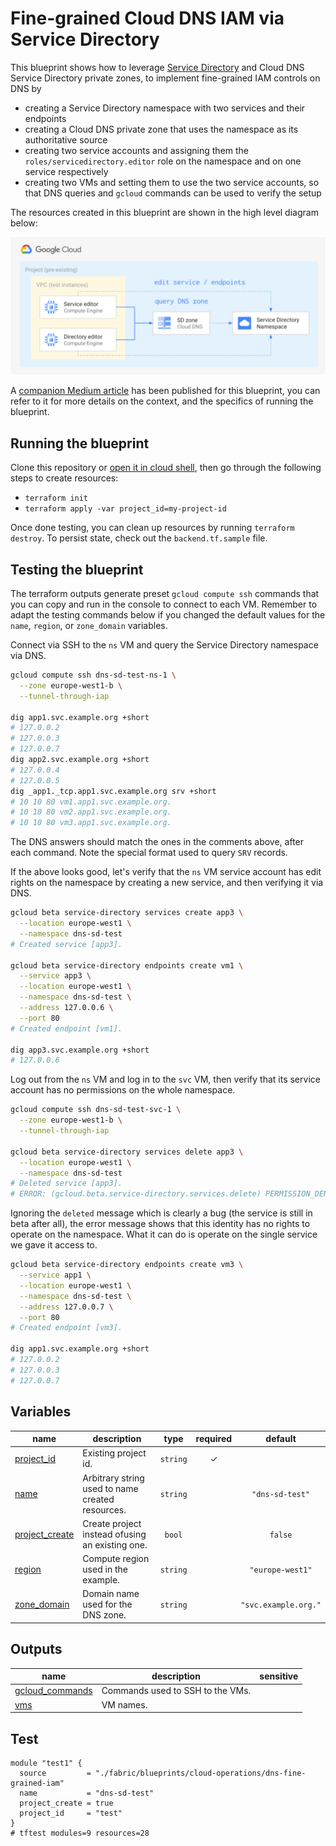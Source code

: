 # Fine-grained Cloud DNS IAM via Service Directory

This blueprint shows how to leverage [Service Directory](https://cloud.google.com/blog/products/networking/introducing-service-directory) and Cloud DNS Service Directory private zones, to implement fine-grained IAM controls on DNS by

- creating a Service Directory namespace with two services and their endpoints
- creating a Cloud DNS private zone that uses the namespace as its authoritative source
- creating two service accounts and assigning them the `roles/servicedirectory.editor` role on the namespace and on one service respectively
- creating two VMs and setting them to use the two service accounts, so that DNS queries and `gcloud` commands can be used to verify the setup

The resources created in this blueprint are shown in the high level diagram below:

<img src="diagram.png" width="640px">

A [companion Medium article](https://medium.com/google-cloud/fine-grained-cloud-dns-iam-via-service-directory-446058b4362e) has been published for this blueprint, you can refer to it for more details on the context, and the specifics of running the blueprint.

## Running the blueprint

Clone this repository or [open it in cloud shell](https://ssh.cloud.google.com/cloudshell/editor?cloudshell_git_repo=https%3A%2F%2Fgithub.com%2Fterraform-google-modules%2Fcloud-foundation-fabric&cloudshell_print=cloud-shell-readme.txt&cloudshell_working_dir=blueprints%2Fcloud-operations%2Fdns-fine-grained-iam&cloudshell_open_in_editor=cloudshell_open%2Fcloud-foundation-fabric%2Fblueprints%2Fcloud-operations%2Fdns-fine-grained-iam%2Fvariables.tf), then go through the following steps to create resources:

- `terraform init`
- `terraform apply -var project_id=my-project-id`

Once done testing, you can clean up resources by running `terraform destroy`. To persist state, check out the `backend.tf.sample` file.

## Testing the blueprint

The terraform outputs generate preset `gcloud compute ssh` commands that you can copy and run in the console to connect to each VM. Remember to adapt the testing commands below if you changed the default values for the `name`, `region`, or `zone_domain` variables.

Connect via SSH to the `ns` VM and query the Service Directory namespace via DNS.

```bash
gcloud compute ssh dns-sd-test-ns-1 \
  --zone europe-west1-b \
  --tunnel-through-iap

dig app1.svc.example.org +short
# 127.0.0.2
# 127.0.0.3
# 127.0.0.7
dig app2.svc.example.org +short
# 127.0.0.4
# 127.0.0.5
dig _app1._tcp.app1.svc.example.org srv +short
# 10 10 80 vm1.app1.svc.example.org.
# 10 10 80 vm2.app1.svc.example.org.
# 10 10 80 vm3.app1.svc.example.org.
```

The DNS answers should match the ones in the comments above, after each command. Note the special format used to query `SRV` records.

If the above looks good, let's verify that the `ns` VM service account has edit rights on the namespace by creating a new service, and then verifying it via DNS.

```bash
gcloud beta service-directory services create app3 \
  --location europe-west1 \
  --namespace dns-sd-test
# Created service [app3].

gcloud beta service-directory endpoints create vm1 \
  --service app3 \
  --location europe-west1 \
  --namespace dns-sd-test \
  --address 127.0.0.6 \
  --port 80
# Created endpoint [vm1].

dig app3.svc.example.org +short
# 127.0.0.6
```

Log out from the `ns` VM and log in to the `svc` VM, then verify that its service account has no permissions on the whole namespace.

```bash
gcloud compute ssh dns-sd-test-svc-1 \
  --zone europe-west1-b \
  --tunnel-through-iap

gcloud beta service-directory services delete app3 \
  --location europe-west1 \
  --namespace dns-sd-test
# Deleted service [app3].
# ERROR: (gcloud.beta.service-directory.services.delete) PERMISSION_DENIED: Permission 'servicedirectory.services.delete' denied on resource 'projects/my-project/locations/europe-west1/namespaces/dns-sd-test/services/app3'.
```

Ignoring the `deleted` message which is clearly a bug (the service is still in beta after all), the error message shows that this identity has no rights to operate on the namespace. What it can do is operate on the single service we gave it access to.

```bash
gcloud beta service-directory endpoints create vm3 \
  --service app1 \
  --location europe-west1 \
  --namespace dns-sd-test \
  --address 127.0.0.7 \
  --port 80
# Created endpoint [vm3].

dig app1.svc.example.org +short
# 127.0.0.2
# 127.0.0.3
# 127.0.0.7
```
<!-- BEGIN TFDOC -->

## Variables

| name | description | type | required | default |
|---|---|:---:|:---:|:---:|
| [project_id](variables.tf#L29) | Existing project id. | <code>string</code> | ✓ |  |
| [name](variables.tf#L17) | Arbitrary string used to name created resources. | <code>string</code> |  | <code>&#34;dns-sd-test&#34;</code> |
| [project_create](variables.tf#L23) | Create project instead ofusing an existing one. | <code>bool</code> |  | <code>false</code> |
| [region](variables.tf#L34) | Compute region used in the example. | <code>string</code> |  | <code>&#34;europe-west1&#34;</code> |
| [zone_domain](variables.tf#L40) | Domain name used for the DNS zone. | <code>string</code> |  | <code>&#34;svc.example.org.&#34;</code> |

## Outputs

| name | description | sensitive |
|---|---|:---:|
| [gcloud_commands](outputs.tf#L17) | Commands used to SSH to the VMs. |  |
| [vms](outputs.tf#L25) | VM names. |  |

<!-- END TFDOC -->

## Test

```hcl
module "test1" {
  source         = "./fabric/blueprints/cloud-operations/dns-fine-grained-iam"
  name           = "dns-sd-test"
  project_create = true
  project_id     = "test"
}
# tftest modules=9 resources=28
```
